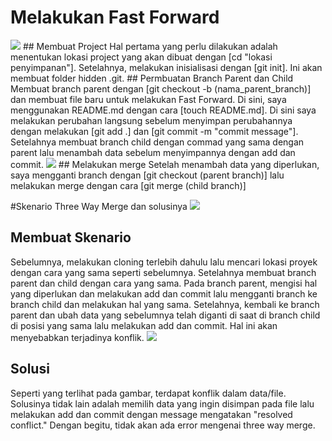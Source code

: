 # Melakukan Fast Forward
<img src="/path/to/Screenshot (1312).png">
## Membuat Project
Hal pertama yang perlu dilakukan adalah menentukan lokasi project yang akan dibuat dengan [cd "lokasi penyimpanan"]. Setelahnya, melakukan inisialisasi dengan [git init]. Ini akan membuat folder hidden .git.
## Permbuatan Branch Parent dan Child
Membuat branch parent dengan [git checkout -b (nama_parent_branch)] dan membuat file baru untuk melakukan Fast Forward. Di sini, saya menggunakan README.md dengan cara [touch README.md]. Di sini saya melakukan perubahan langsung sebelum menyimpan perubahannya dengan  melakukan [git add .] dan [git commit -m "commit message"]. Setelahnya membuat branch child dengan commad yang sama dengan parent lalu menambah data sebelum menyimpannya dengan add dan commit.
<img src="/path/to/Screenshot (1313).png">
## Melakukan merge
Setelah menambah data yang diperlukan, saya mengganti branch dengan [git checkout (parent branch)] lalu melakukan merge dengan cara [git merge (child branch)]

#Skenario Three Way Merge dan solusinya
<img src="/path/to/Screenshot (1320).png">
## Membuat Skenario
Sebelumnya, melakukan cloning terlebih dahulu lalu mencari lokasi proyek dengan cara yang sama seperti sebelumnya. Setelahnya membuat branch parent dan child dengan cara yang sama. Pada branch parent, mengisi hal yang diperlukan dan melakukan add dan commit lalu mengganti branch ke branch child dan melakukan hal yang sama. Setelahnya, kembali ke branch parent dan ubah data yang sebelumnya telah diganti di saat di branch child di posisi yang sama lalu melakukan add dan commit. Hal ini akan menyebabkan terjadinya konflik.
<img src="/path/to/Screenshot (1319).png">
## Solusi
Seperti yang terlihat pada gambar, terdapat konflik dalam data/file. Solusinya tidak lain adalah memilih data yang ingin disimpan pada file lalu melakukan add dan commit dengan message mengatakan "resolved conflict." Dengan begitu, tidak akan ada error mengenai three way merge.
